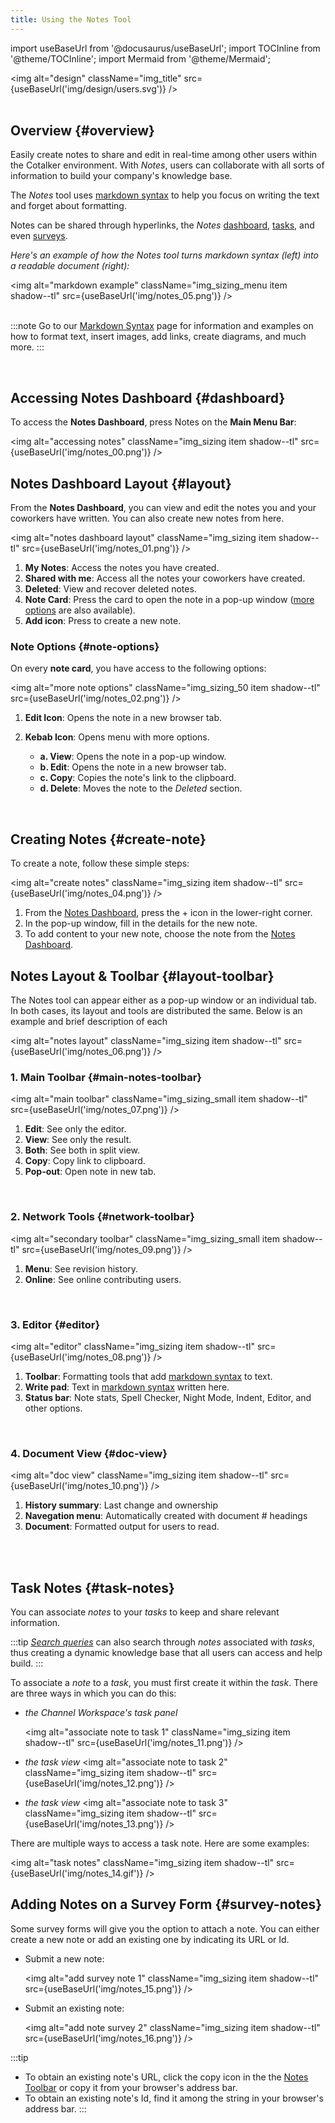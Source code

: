```yaml
---
title: Using the Notes Tool
---
```

import useBaseUrl from '@docusaurus/useBaseUrl';
import TOCInline from '@theme/TOCInline';
import Mermaid from '@theme/Mermaid';

<img alt="design" className="img_title" src={useBaseUrl('img/design/users.svg')} />
<br/>
<br/>

## Overview {#overview}

Easily create notes to share and edit in real-time among other users within the Cotalker environment. With _Notes_, users can collaborate with all sorts of information to build your company's knowledge base.

The _Notes_ tool uses [markdown syntax](/docs/documentation/client/notes_markdown) to help you focus on writing the text and forget about formatting. 

Notes can be shared through hyperlinks, the _Notes_ [dashboard](/docs/documentation/client/notes#dashboard), [tasks](#task-notes), and even [surveys](#survey-notes).

<div className="alert alert--secondary">

_Here's an example of how the Notes tool turns markdown syntax (left) into a readable document (right):_

<img alt="markdown example" className="img_sizing_menu item shadow--tl" src={useBaseUrl('img/notes_05.png')} />
<br/>
<br/>

:::note
Go to our [Markdown Syntax](/docs/documentation/client/notes_markdown) page for information and examples on how to format text, insert images, add links, create diagrams, and much more.
:::

</div>
<br/>

## Accessing Notes Dashboard {#dashboard}

To access the **Notes Dashboard**, press <span className="badge badge--primary">Notes</span> on the **Main Menu Bar**:

<img alt="accessing notes" className="img_sizing item shadow--tl" src={useBaseUrl('img/notes_00.png')} />
<br/>

<div className="alert alert--secondary">

## Notes Dashboard Layout {#layout}

From the **Notes Dashboard**, you can view and edit the notes you and your coworkers have written. You can also create new notes from here.

<img alt="notes dashboard layout" className="img_sizing item shadow--tl" src={useBaseUrl('img/notes_01.png')} />
<br/>

1. **My Notes**: Access the notes you have created.
2. **Shared with me**: Access all the notes your coworkers have created.
3. **Deleted**: View and recover deleted notes.
4. **Note Card**: Press the card to open the note in a pop-up window ([more options](#note-options) are also available).
5. **Add icon**: Press to create a new note.

### Note Options {#note-options}
On every **note card**, you have access to the following options: 

<img alt="more note options" className="img_sizing_50 item shadow--tl" src={useBaseUrl('img/notes_02.png')} />
<br/>

1. **Edit Icon**: Opens the note in a new browser tab.
2. **Kebab Icon**: Opens menu with more options.
    
    - **a. View**: Opens the note in a pop-up window.
    - **b. Edit**: Opens the note in a new browser tab.
    - **c. Copy**: Copies the note's link to the clipboard.
    - **d. Delete**: Moves the note to the _Deleted_ section.

</div>
<br/>

## Creating Notes {#create-note}

To create a note, follow these simple steps:

<img alt="create notes" className="img_sizing item shadow--tl" src={useBaseUrl('img/notes_04.png')} />
<br/>

1. From the [Notes Dashboard](#layout), press the <span className="badge badge--primary">+</span> icon in the lower-right corner.
2. In the pop-up window, fill in the details for the new note.
3. To add content to your new note, choose the note from the [Notes Dashboard](#layout).

<div className="alert alert--secondary">

## Notes Layout & Toolbar {#layout-toolbar}
The Notes tool can appear either as a pop-up window or an individual tab. In both cases, its layout and tools are distributed the same. Below is an example and brief description of each

<img alt="notes layout" className="img_sizing item shadow--tl" src={useBaseUrl('img/notes_06.png')} />
<br/>

### 1. Main Toolbar {#main-notes-toolbar}

<img alt="main toolbar" className="img_sizing_small item shadow--tl" src={useBaseUrl('img/notes_07.png')} />
<br/>

<div className="padding-left--lg">

1. **Edit**: See only the editor.
2. **View**: See only the result.
3. **Both**: See both in split view.
4. **Copy**: Copy link to clipboard.
5. **Pop-out**: Open note in new tab.

</div>
<br/>

### 2. Network Tools {#network-toolbar}

<img alt="secondary toolbar" className="img_sizing_small item shadow--tl" src={useBaseUrl('img/notes_09.png')} />
<br/>

<div className="padding-left--lg">

1. **Menu**: See revision history.
2. **Online**: See online contributing users.

</div>
<br/>

### 3. Editor {#editor}

<img alt="editor" className="img_sizing item shadow--tl" src={useBaseUrl('img/notes_08.png')} />
<br/>

<div className="padding-left--lg">

1. **Toolbar**: Formatting tools that add [markdown syntax](/docs/documentation/client/notes_markdown) to text.
2. **Write pad**: Text in [markdown syntax](/docs/documentation/client/notes_markdown) written here.
3. **Status bar**: Note stats, Spell Checker, Night Mode, Indent, Editor, and other options.

</div>
<br/>

### 4. Document View {#doc-view}

<img alt="doc view" className="img_sizing item shadow--tl" src={useBaseUrl('img/notes_10.png')} />
<br/>

<div className="padding-left--lg">

1. **History summary**: Last change and ownership
2. **Navegation menu**: Automatically created with document # headings
3. **Document**: Formatted output for users to read.

</div>
<br/>

</div>
<br/>

## Task Notes {#task-notes}
You can associate _notes_ to your _tasks_ to keep and share relevant information. 

:::tip
[_Search queries_](/docs/documentation/client/client_search#shared-documents) can also search through _notes_ associated with _tasks_, thus creating a dynamic knowledge base that all users can access and help build.
:::

To associate a _note_ to a _task_, you must first create it within the _task_. There are three ways in which you can do this:

- _the Channel Workspace's task panel_
  
  <img alt="associate note to task 1" className="img_sizing item shadow--tl" src={useBaseUrl('img/notes_11.png')} />
  <br/>

- _the task view_
  <img alt="associate note to task 2" className="img_sizing item shadow--tl" src={useBaseUrl('img/notes_12.png')} />
  <br/>

- _the task view_
  <img alt="associate note to task 3" className="img_sizing item shadow--tl" src={useBaseUrl('img/notes_13.png')} />
  <br/>

There are multiple ways to access a task note. Here are some examples:

<img alt="task notes" className="img_sizing item shadow--tl" src={useBaseUrl('img/notes_14.gif')} />
<br/>

## Adding Notes on a Survey Form {#survey-notes}
Some survey forms will give you the option to attach a note. You can either create a new note or add an existing one by indicating its URL or Id.

- Submit a new note:

  <img alt="add survey note 1" className="img_sizing item shadow--tl" src={useBaseUrl('img/notes_15.png')} />
  <br/>

- Submit an existing note:

  <img alt="add note survey 2" className="img_sizing item shadow--tl" src={useBaseUrl('img/notes_16.png')} />
  <br/>

:::tip
- To obtain an existing note's URL, click the copy icon in the the [Notes Toolbar](#main-notes-toolbar) or copy it from your browser's address bar.
- To obtain an existing note's Id, find it among the string in your browser's address bar.
:::